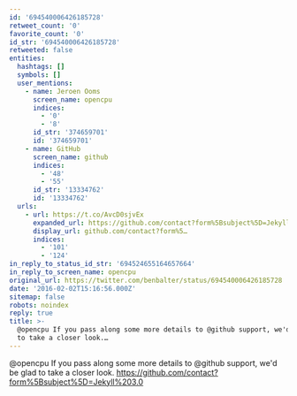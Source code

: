 ```yaml
---
id: '694540006426185728'
retweet_count: '0'
favorite_count: '0'
id_str: '694540006426185728'
retweeted: false
entities:
  hashtags: []
  symbols: []
  user_mentions:
    - name: Jeroen Ooms
      screen_name: opencpu
      indices:
        - '0'
        - '8'
      id_str: '374659701'
      id: '374659701'
    - name: GitHub
      screen_name: github
      indices:
        - '48'
        - '55'
      id_str: '13334762'
      id: '13334762'
  urls:
    - url: https://t.co/AvcD0sjvEx
      expanded_url: https://github.com/contact?form%5Bsubject%5D=Jekyll%203.0
      display_url: github.com/contact?form%5…
      indices:
        - '101'
        - '124'
in_reply_to_status_id_str: '694524655164657664'
in_reply_to_screen_name: opencpu
original_url: https://twitter.com/benbalter/status/694540006426185728
date: '2016-02-02T15:16:56.000Z'
sitemap: false
robots: noindex
reply: true
title: >-
  @opencpu If you pass along some more details to @github support, we'd be glad
  to take a closer look.…
---
```


@opencpu If you pass along some more details to @github support, we'd be glad to take a closer look. https://github.com/contact?form%5Bsubject%5D=Jekyll%203.0